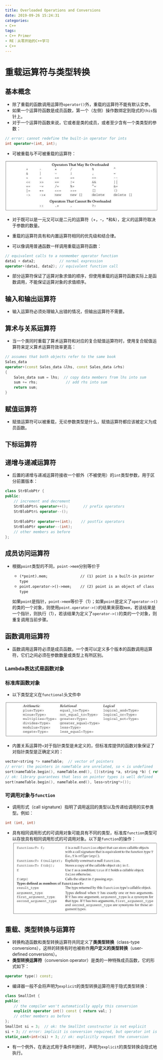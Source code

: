 ```yaml
---
title: Overloaded Operations and Conversions
date: 2019-09-26 15:24:31
categories:
- C++
tags:
- C++ Primer
- RE：从零开始的C++学习
- C++
---
```


# 重载运算符与类型转换

## 基本概念

- 除了重载的函数调用运算符`operator()`外，重载的运算符不能有默认实参。
- 如果一个运算符函数是成员函数，第一个（左侧）操作数绑定到隐式的`this`指针上。
- 对于一个运算符函数来说，它或者是类的成员，或者至少含有一个类类型的参数：
```c++
// error: cannot redefine the built-in operator for ints
int operator+(int, int);
```

- 可被重载与不可被重载的运算符：

![](OverloadedOperationsAndConversions/14-1.png)

- 对于既可以是一元又可以是二元的运算符（+，-，*和&），定义的运算符取决于参数的数量。
- 重载的运算符具有和内置运算符相同的优先级和结合律。

- 可以像调用普通函数一样调用重载运算符函数：
```c++
// equivalent calls to a nonmember operator function
data1 + data2;           // normal expression
operator+(data1, data2); // equivalent function call
```

- 部分运算符保证了运算对象求值的顺序，但使用重载的运算符函数实际上是函数调用，不能保证运算对象的求值顺序。

## 输入和输出运算符

- 输入运算符必须处理输入出错的情况，但输出运算符不需要。

## 算术与关系运算符

- 当一个类同时重载了算术运算符和对应的复合赋值运算符时，使用复合赋值运算符来定义算术运算符效率更高：
```c++
// assumes that both objects refer to the same book
Sales_data
operator+(const Sales_data &lhs, const Sales_data &rhs)
{
    Sales_data sum = lhs;  // copy data members from lhs into sum
    sum += rhs;             // add rhs into sum
    return sum;
}
```

## 赋值运算符

- 赋值运算符可以被重载，无论参数类型是什么，赋值运算符都应该被定义为成员函数。

## 下标运算符

## 递增与递减运算符

- 后置的递增与递减运算符接收一个额外（不被使用）的`int`类型参数，用于区分前置版本：
```c++
class StrBlobPtr {
public:
    // increment and decrement
    StrBlobPtr& operator++();       // prefix operators
    StrBlobPtr& operator--();
    
    StrBlobPtr operator++(int);    // postfix operators
    StrBlobPtr operator--(int);
    // other members as before
};
```

## 成员访问运算符

- 根据`point`类型的不同，`point->mem`分别等价于
  - `(*point).mem;               // (1) point is a built-in pointer type`
  - `point.operator->()->mem;    // (2) point is an object of class type`
  
  如果`point`是指针，`point->mem`等价于（1）；如果`point`是定义了`operator->()`的类的一个对象，则使用`point.operator->()`的结果来获取`mem`，若该结果是一个指针，则执行（1），若该结果为定义了`operator->()`的类的一个对象，则重复调用当前步骤。


## 函数调用运算符

- 函数调用运算符必须是成员函数。一个类可以定义多个版本的函数调用运算符，它们之间必须在参数数量或类型上有所区别。
### Lambda表达式是函数对象

### 标准库函数对象

- 以下类型定义在`functional`头文件中

![](OverloadedOperationsAndConversions/14-2.png)
- 内置关系运算符`<`对于指针类型是未定义的，但标准库提供的函数对象保证了对指针类型是正确定义的：
```c++
vector<string *> nameTable;  // vector of pointers
// error: the pointers in nameTable are unrelated, so < is undefined
sort(nameTable.begin(), nameTable.end(), [](string *a, string *b) { return a < b; });
// ok: library guarantees that less on pointer types is well defined
sort(nameTable.begin(), nameTable.end(), less<string*>());
```

### 可调用对象与`function`

- 调用形式（call signature）指明了调用返回的类型以及传递给调用的实参类型。例如：
```c++
int (int, int)
```

- 具有相同调用形式的可调用对象可能具有不同的类型，标准库`function`类型可以存放具有相同调用形式的可调用对象。以下是`function`的操作：
![](OverloadedOperationsAndConversions/14-3.png)

## 重载、类型转换与运算符

- 转换构造函数和类型转换运算符共同定义了**类类型转换**（class-type conversions），这样的转换有时也被称作**用户定义的类型转换**（user-defined conversions）。
- **类型转换运算符**（conversion operator）是类的一种特殊成员函数，它的形式如下：
```c++
operator type() const;
```

- 编译器一般不会将声明为`explicit`的类型转换运算符用于隐式类型转换：
```c++
class SmallInt {
public:
    // the compiler won't automatically apply this conversion
    explicit operator int() const { return val; }
    // other members as before
};
SmallInt si = 3;  // ok: the SmallInt constructor is not explicit
si + 3; // error: implicit is conversion required, but operator int is explicit
static_cast<int>(si) + 3; // ok: explicitly request the conversion
```

- 有一个例外，在表达式用于条件判断时，声明为`explicit`的类型转换会隐式地执行。


